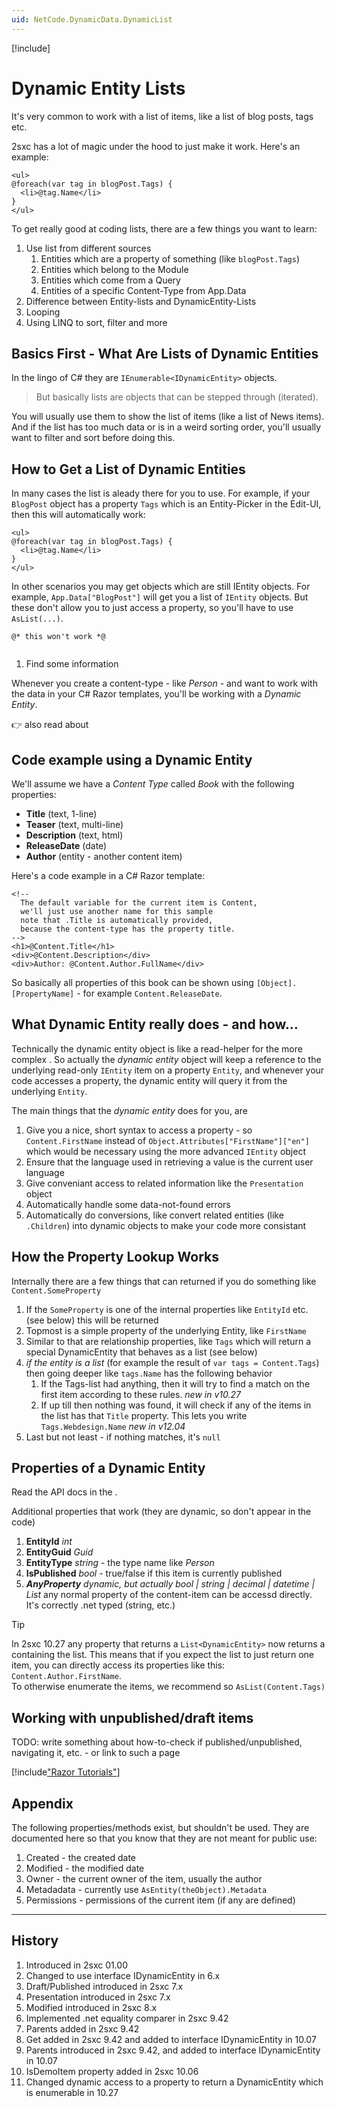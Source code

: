 ```yaml
---
uid: NetCode.DynamicData.DynamicList
---
```


[!include[](~/pages/basics/stack/_shared-float-summary.md)]
<style>.context-box-summary .data-all { visibility: visible; } </style>

# Dynamic Entity Lists

It's very common to work with a list of items, like a list of blog posts, tags etc.

2sxc has a lot of magic under the hood to just make it work. Here's an example:

```razor
<ul>
@foreach(var tag in blogPost.Tags) {
  <li>@tag.Name</li>
}
</ul>
```

To get really good at coding lists, there are a few things you want to learn:

1. Use list from different sources
    1. Entities which are a property of something (like `blogPost.Tags`)
    1. Entities which belong to the Module
    1. Entities which come from a Query
    1. Entities of a specific Content-Type from App.Data
1. Difference between Entity-lists and DynamicEntity-Lists
1. Looping
1. Using LINQ to sort, filter and more

## Basics First - What Are Lists of Dynamic Entities

In the lingo of C# they are `IEnumerable<IDynamicEntity>` objects. 

> But basically lists are objects that can be stepped through (iterated).

You will usually use them to show the list of items (like a list of News items). 
And if the list has too much data or is in a weird sorting order, you'll usually want to filter and sort before doing this. 

## How to Get a List of Dynamic Entities

In many cases the list is aleady there for you to use. 
For example, if your `BlogPost` object has a property `Tags` which is an Entity-Picker in the Edit-UI, then this will automatically work:

```razor
<ul>
@foreach(var tag in blogPost.Tags) {
  <li>@tag.Name</li>
}
</ul>
```

In other scenarios you may get objects which are still IEntity objects. For example, `App.Data["BlogPost"]` will get you a list of `IEntity` objects.
But these don't allow you to just access a property, so you'll have to use `AsList(...)`.

```Razor
@* this won't work *@


```

1. Find some information


Whenever you create a content-type - like _Person_ - and want to work with the data in your C# Razor templates, you'll be working with a _Dynamic Entity_. 

👉 also read about [](xref:NetCode.DynamicCode.AsDynamic)

## Code example using a Dynamic Entity

We'll assume we have a _Content Type_ called *Book* with the following properties:
* **Title** (text, 1-line)
* **Teaser** (text, multi-line)
* **Description** (text, html)
* **ReleaseDate** (date)
* **Author** (entity - another content item)

Here's a code example in a C# Razor template:

```razor
<!--
  The default variable for the current item is Content, 
  we'll just use another name for this sample
  note that .Title is automatically provided, 
  because the content-type has the property title. 
-->
<h1>@Content.Title</h1>
<div>@Content.Description</div>
<div>Author: @Content.Author.FullName</div>
```
So basically all properties of this book can be shown using `[Object].[PropertyName]` - for example `Content.ReleaseDate`.

## What Dynamic Entity really does - and how...

Technically the dynamic entity object is like a read-helper for the more complex [](xref:ToSic.Eav.Data.IEntity). So actually the _dynamic entity_ object will keep a reference to the underlying read-only `IEntity` item on a property `Entity`, and whenever your code accesses a property, the dynamic entity will query it from the underlying `Entity`.

The main things that the _dynamic entity_ does for you, are

1. Give you a nice, short syntax to access a property - so `Content.FirstName` instead of `Object.Attributes["FirstName"]["en"]` which would be necessary using the more advanced `IEntity` object
2. Ensure that the language used in retrieving a value is the current user language
3. Give conveniant access to related information like the `Presentation` object
4. Automatically handle some data-not-found errors
5. Automatically do conversions, like convert related entities (like `.Children`) into dynamic objects to make your code more consistant  

## How the Property Lookup Works

Internally there are a few things that can returned if you do something like `Content.SomeProperty`

1. If the `SomeProperty` is one of the internal properties like `EntityId` etc. (see below) this will be returned
1. Topmost is a simple property of the underlying Entity, like `FirstName`
1. Similar to that are relationship properties, like `Tags` which will return a special DynamicEntity that behaves as a list (see below)
1. _if the entity is a list_ (for example the result of `var tags = Content.Tags`) then going deeper like `tags.Name` has the following behavior
    1. If the Tags-list had anything, then it will try to find a match on the first item according to these rules. _new in v10.27_
    1. If up till then nothing was found, it will check if any of the items in the list has that `Title` property. This lets you write `Tags.Webdesign.Name` _new in v12.04_
1. Last but not least - if nothing matches, it's `null`

## Properties of a Dynamic Entity

Read the API docs in the [](xref:ToSic.Sxc.Data.IDynamicEntity).

Additional properties that work (they are dynamic, so don't appear in the code)

1. **EntityId** _int_
1. **EntityGuid** _Guid_
1. **EntityType** _string_ - the type name like _Person_
1. **IsPublished** _bool_ - true/false if this item is currently published
1. **_AnyProperty_** _dynamic, but actually bool | string | decimal | datetime | List<DynamicEntity>_ any normal property of the content-item can be accessd directly. It's correctly .net typed (string, etc.)

> [!TIP]
> In 2sxc 10.27 any property that returns a `List<DynamicEntity>` now returns a [](xref:ToSic.Sxc.Data.IDynamicEntity) containing the list. 
> This means that if you expect the list to just return one item, you can directly access its properties like this:  
> `Content.Author.FirstName`.  
> To otherwise enumerate the items, we recommend [](xref:ToSic.Sxc.Code.DynamicCode.AsList(System.Object)) so `AsList(Content.Tags)`

## Working with unpublished/draft items
TODO: write something about how-to-check if published/unpublished, navigating it, etc. - or link to such a page


[!include["Razor Tutorials"](~/shared/tutorials/razor.md)]

## Appendix

The following properties/methods exist, but shouldn't be used. They are documented here so that you know that they are not meant for public use:

1. Created - the created date
1. Modified - the modified date
3. Owner - the current owner of the item, usually the author
1. Metadadata - currently use `AsEntity(theObject).Metadata`
4. Permissions - permissions of the current item (if any are defined)

---

## History

1. Introduced in 2sxc 01.00
1. Changed to use interface IDynamicEntity in 6.x
1. Draft/Published introduced in 2sxc 7.x
1. Presentation introduced in 2sxc 7.x
1. Modified introduced in 2sxc 8.x
1. Implemented .net equality comparer in 2sxc 9.42
1. Parents added in 2sxc 9.42
1. Get added in 2sxc 9.42 and added to interface IDynamicEntity in 10.07
1. Parents introduced in 2sxc 9.42, and added to interface IDynamicEntity in 10.07
1. IsDemoItem property added in 2sxc 10.06
1. Changed dynamic access to a property to return a DynamicEntity which is enumerable in 10.27
